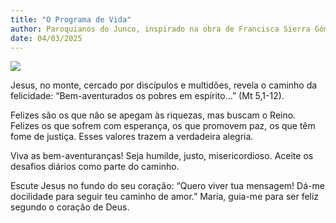 ```yaml
---
title: "O Programa de Vida"
author: Paroquianos do Junco, inspirado na obra de Francisca Sierra Gómez, 365 com Jesus de Nazaré
date: 04/03/2025
---
```

![](https://blogger.googleusercontent.com/img/b/R29vZ2xl/AVvXsEiPG2HoOay8irW3dqqFxTanNwCJz99QbR3oi2YfVJkj3GPSDqm_9xk9DYUiNplL3ZxyogFA3Nh-SJZK5alYrtaCJz_9OiBtoDsha6cBMJRNzQI7Ly8807jDjnmkAf1CLeWGELQX0i0vOLcLsdYrmyH7fp1P1KPqDpko6LbWK3SnZlHsvbMuzfI9ao2nNp0/s320/6.webp)

Jesus, no monte, cercado por discípulos e multidões, revela o caminho da felicidade: “Bem-aventurados os pobres em espírito…” (Mt 5,1-12).

Felizes são os que não se apegam às riquezas, mas buscam o Reino. Felizes os que sofrem com esperança, os que promovem paz, os que têm fome de justiça. Esses valores trazem a verdadeira alegria.

Viva as bem-aventuranças! Seja humilde, justo, misericordioso. Aceite os desafios diários como parte do caminho.

Escute Jesus no fundo do seu coração: “Quero viver tua mensagem! Dá-me docilidade para seguir teu caminho de amor.” Maria, guia-me para ser feliz segundo o coração de Deus.